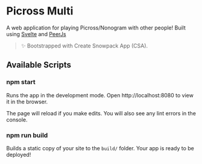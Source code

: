 # Picross Multi
A web application for playing Picross/Nonogram with other people!
Built using [Svelte](https://svelte.dev/) and [PeerJs](https://peerjs.com/)

> ✨ Bootstrapped with Create Snowpack App (CSA).

## Available Scripts

### npm start

Runs the app in the development mode.
Open http://localhost:8080 to view it in the browser.

The page will reload if you make edits.
You will also see any lint errors in the console.

### npm run build

Builds a static copy of your site to the `build/` folder.
Your app is ready to be deployed!

